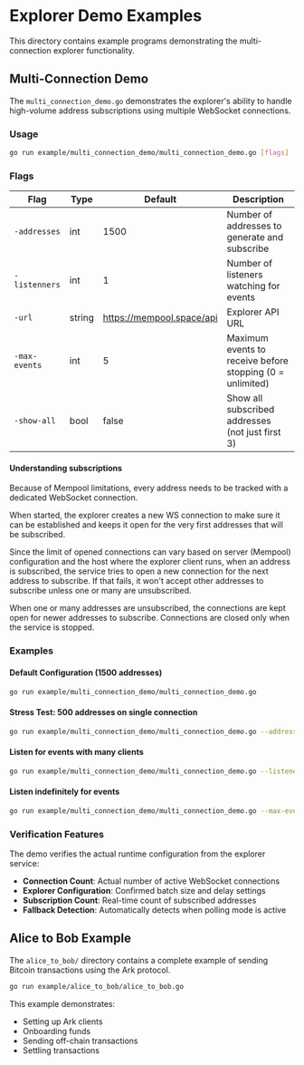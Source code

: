 # Explorer Demo Examples

This directory contains example programs demonstrating the multi-connection explorer functionality.

## Multi-Connection Demo

The `multi_connection_demo.go` demonstrates the explorer's ability to handle high-volume address subscriptions using multiple WebSocket connections.

### Usage

```bash
go run example/multi_connection_demo/multi_connection_demo.go [flags]
```

### Flags

| Flag | Type | Default | Description |
|------|------|---------|-------------|
| `-addresses` | int | 1500 | Number of addresses to generate and subscribe |
| `-listenners` | int | 1 | Number of listeners watching for events |
| `-url` | string | https://mempool.space/api | Explorer API URL |
| `-max-events` | int | 5 | Maximum events to receive before stopping (0 = unlimited) |
| `-show-all` | bool | false | Show all subscribed addresses (not just first 3) |

#### Understanding subscriptions

Because of Mempool limitations, every address needs to be tracked with a dedicated WebSocket connection.

When started, the explorer creates a new WS connection to make sure it can be established and keeps it open for the very first addresses that will be subscribed.

Since the limit of opened connections can vary based on server (Mempool) configuration and the host where the explorer client runs, when an address is subscribed, the service tries to open a new connection for the next address to subscribe. If that fails, it won't accept other addresses to subscribe unless one or many are unsubscribed.

When one or many addresses are unsubscribed, the connections are kept open for newer addresses to subscribe. Connections are closed only when the service is stopped. 

### Examples

#### Default Configuration (1500 addresses)
```bash
go run example/multi_connection_demo/multi_connection_demo.go
```

#### Stress Test: 500 addresses on single connection
```bash
go run example/multi_connection_demo/multi_connection_demo.go --addresses 500
```

#### Listen for events with many clients 
```bash
go run example/multi_connection_demo/multi_connection_demo.go --listeners 50
```

#### Listen indefinitely for events
```bash
go run example/multi_connection_demo/multi_connection_demo.go --max-events 0
```

### Verification Features

The demo verifies the actual runtime configuration from the explorer service:
- **Connection Count**: Actual number of active WebSocket connections
- **Explorer Configuration**: Confirmed batch size and delay settings
- **Subscription Count**: Real-time count of subscribed addresses
- **Fallback Detection**: Automatically detects when polling mode is active

## Alice to Bob Example

The `alice_to_bob/` directory contains a complete example of sending Bitcoin transactions using the Ark protocol.

```bash
go run example/alice_to_bob/alice_to_bob.go
```

This example demonstrates:
- Setting up Ark clients
- Onboarding funds
- Sending off-chain transactions
- Settling transactions
